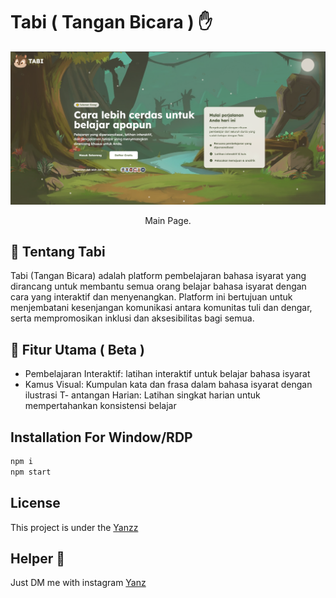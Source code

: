 <h1>Tabi ( Tangan Bicara ) ✋</h1>

<p align="center">
  <img src="./public/img/page/dashboard.png" width="550" />
</p>
 
<p align="center">Main Page.</p>

## 📖 Tentang Tabi

Tabi (Tangan Bicara) adalah platform pembelajaran bahasa isyarat yang dirancang untuk membantu semua orang belajar bahasa isyarat dengan cara yang interaktif dan menyenangkan. Platform ini bertujuan untuk menjembatani kesenjangan komunikasi antara komunitas tuli dan dengar, serta mempromosikan inklusi dan aksesibilitas bagi semua.

## 💎 Fitur Utama ( Beta )

- Pembelajaran Interaktif: latihan interaktif untuk belajar bahasa isyarat
- Kamus Visual: Kumpulan kata dan frasa dalam bahasa isyarat dengan ilustrasi
T- antangan Harian: Latihan singkat harian untuk mempertahankan konsistensi belajar
 
## Installation For Window/RDP

```bash
npm i
npm start
```

## License

This project is under the [Yanzz](https://github.com/Yanzz231)

## Helper 🤖

Just DM me with instagram [Yanz](https://www.instagram.com/iyanmikasa/)
